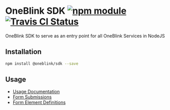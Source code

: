# OneBlink SDK [![npm module](https://img.shields.io/npm/v/@oneblink/sdk.svg)](https://www.npmjs.com/package/@oneblink/sdk) [![Travis CI Status](https://travis-ci.org/oneblink/sdk-js.svg?branch=master)](https://travis-ci.org/oneblink/sdk-js)

OneBlink SDK to serve as an entry point for all OneBlink Services in NodeJS

## Installation

```sh
npm install @oneblink/sdk --save
```

## Usage

- [Usage Documentation](./docs/README.md)
- [Form Submissions](./docs/form-submissions.md)
- [Form Element Definitions](./docs/form-elements/README.md)
